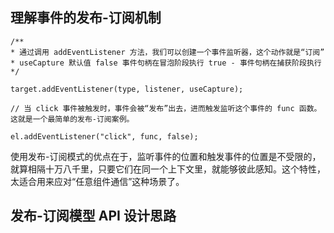 ## 理解事件的发布-订阅机制
```
/**
* 通过调用 addEventListener 方法，我们可以创建一个事件监听器，这个动作就是“订阅”
* useCapture 默认值 false 事件句柄在冒泡阶段执行 true - 事件句柄在捕获阶段执行
*/

target.addEventListener(type, listener, useCapture);

// 当 click 事件被触发时，事件会被“发布”出去，进而触发监听这个事件的 func 函数。这就是一个最简单的发布-订阅案例。

el.addEventListener("click", func, false);
```

使用发布-订阅模式的优点在于，监听事件的位置和触发事件的位置是不受限的，就算相隔十万八千里，只要它们在同一个上下文里，就能够彼此感知。这个特性，太适合用来应对“任意组件通信”这种场景了。

## 发布-订阅模型 API 设计思路